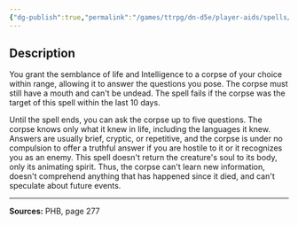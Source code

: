 ```yaml
---
{"dg-publish":true,"permalink":"/games/ttrpg/dn-d5e/player-aids/spells/level-3/speak-with-dead/","tags":["TTRPG/DND/5e","verbal","somatic","material","Spell"],"noteIcon":""}
---
```



## Description
You grant the semblance of life and Intelligence to a corpse of your choice within range, allowing it to answer the questions you pose.
The corpse must still have a mouth and can't be undead.
The spell fails if the corpse was the target of this spell within the last 10 days.

Until the spell ends, you can ask the corpse up to five questions.
The corpse knows only what it knew in life, including the languages it knew.
Answers are usually brief, cryptic, or repetitive, and the corpse is under no compulsion to offer a truthful answer if you are hostile to it or it recognizes you as an enemy.
This spell doesn't return the creature's soul to its body, only its animating spirit.
Thus, the corpse can't learn new information, doesn't comprehend anything that has happened since it died, and can't speculate about future events.

---

**Sources:** PHB, page 277

